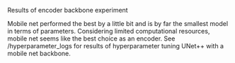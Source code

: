 Results of encoder backbone experiment

Mobile net performed the best by a little bit and is by far the smallest model in terms of parameters. Considering limited computational resources, mobile net seems like the best choice as an encoder. See /hyperparameter_logs for results of hyperparameter tuning UNet++ with a mobile net backbone.
